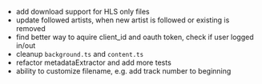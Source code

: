 - add download support for HLS only files
- update followed artists, when new artist is followed or existing is removed
- find better way to aquire client_id and oauth token, check if user logged in/out
- cleanup `background.ts` and `content.ts`
- refactor metadataExtractor and add more tests
- ability to customize filename, e.g. add track number to beginning
